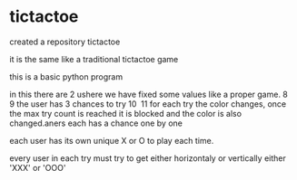 # tictactoe

created a repository tictactoe

it is the same like a traditional tictactoe game

this is a basic python program

in this there are 2 ushere we have fixed some values like a proper game.
8
​
9
the user has 3 chances to try
10
​
11
for each try the color changes, once the max try count is reached it is blocked and the color is also changed.aners each has a chance one by one

each user has its own unique X or O to play each time.

every user in each try must try to get either horizontaly or vertically either 'XXX' or 'OOO'
